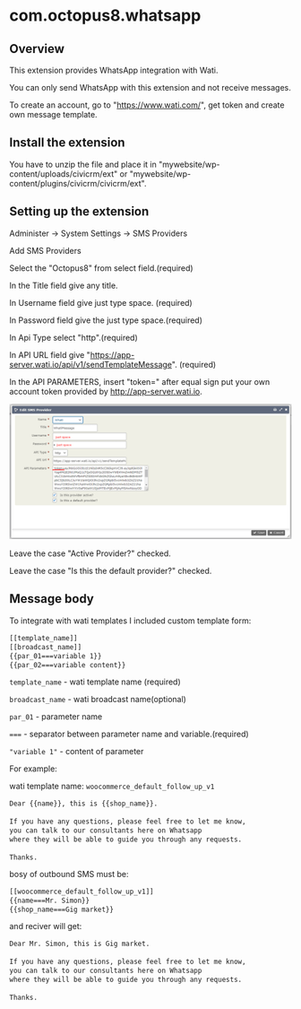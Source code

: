 # com.octopus8.whatsapp


## Overview
This extension provides WhatsApp integration with Wati.

You can only send WhatsApp with this extension and not receive messages.

To create an account, go to "https://www.wati.com/", get token and create own message template. 

## Install the extension
You have to unzip the file and place it in "mywebsite/wp-content/uploads/civicrm/ext" or "mywebsite/wp-content/plugins/civicrm/civicrm/ext".

## Setting up the extension

Administer -> System Settings -> SMS Providers

Add SMS Providers

Select the "Octopus8" from select field.(required)

In the Title field give any title.

In Username field give just type space. (required)

In Password field give the just type space.(required)

In Api Type select "http".(required)

In API URL field give "https://app-server.wati.io/api/v1/sendTemplateMessage". (required)

In the API PARAMETERS, insert "token=" after equal sign put your own account token provided by http://app-server.wati.io.

![wati provider](assets/sms_provider.png)

Leave the case "Active Provider?" checked.

Leave the case "Is this the default provider?" checked.

## Message body
To integrate with wati templates I included custom template form:

```
[[template_name]]
[[broadcast_name]]
{{par_01===variable 1}}
{{par_02===variable content}}
```
```template_name``` - wati template name (required)

```broadcast_name``` - wati broadcast name(optional)

```par_01``` - parameter name

```===``` - separator between parameter name and variable.(required)

``"variable 1"`` - content of parameter

For example: 

wati template name: ```woocommerce_default_follow_up_v1```

```
Dear {{name}}, this is {{shop_name}}.

If you have any questions, please feel free to let me know, 
you can talk to our consultants here on Whatsapp 
where they will be able to guide you through any requests.

Thanks.
```

bosy of outbound SMS must be:

```
[[woocommerce_default_follow_up_v1]]
{{name===Mr. Simon}}
{{shop_name===Gig market}}
```
and reciver will get:
```
Dear Mr. Simon, this is Gig market.

If you have any questions, please feel free to let me know, 
you can talk to our consultants here on Whatsapp 
where they will be able to guide you through any requests.

Thanks.
```
